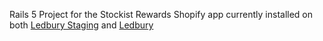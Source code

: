 Rails 5 Project for the Stockist Rewards Shopify app currently installed on both [Ledbury Staging](https://ledbury.myshopify.com) and [Ledbury](https://ledbury-dev.myshopify.com)

